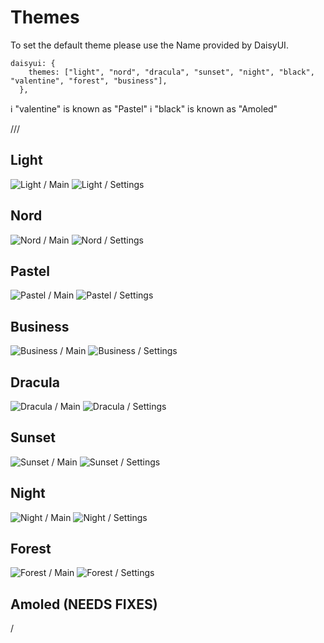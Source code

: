 # Themes

To set the default theme please use the Name provided by DaisyUI.

```
daisyui: {
    themes: ["light", "nord", "dracula", "sunset", "night", "black", "valentine", "forest", "business"],
  },
```

ℹ️ "valentine" is known as "Pastel"
ℹ️ "black" is known as "Amoled"

///

## Light

![Light / Main](/docs/screenshots/examples/0.png)
![Light / Settings](/docs/screenshots/examples/1.png)

## Nord

![Nord / Main](/docs/screenshots/examples/2.png)
![Nord / Settings](/docs/screenshots/examples/3.png)

## Pastel

![Pastel / Main](/docs/screenshots/examples/4.png)
![Pastel / Settings](/docs/screenshots/examples/5.png)

## Business

![Business / Main](/docs/screenshots/examples/7.png)
![Business / Settings](/docs/screenshots/examples/6.png)

## Dracula

![Dracula / Main](/docs/screenshots/examples/9.png)
![Dracula / Settings](/docs/screenshots/examples/8.png)

## Sunset

![Sunset / Main](/docs/screenshots/examples/10.png)
![Sunset / Settings](/docs/screenshots/examples/11.png)

## Night

![Night / Main](/docs/screenshots/examples/12.png)
![Night / Settings](/docs/screenshots/examples/13.png)

## Forest

![Forest / Main](/docs/screenshots/examples/14.png)
![Forest / Settings](/docs/screenshots/examples/15.png)

## Amoled (NEEDS FIXES)

/